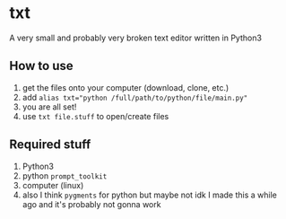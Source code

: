 # txt
A very small and probably very broken text editor written in Python3

## How to use

1. get the files onto your computer (download, clone, etc.)
2. add `alias txt="python /full/path/to/python/file/main.py"`
3. you are all set!
4. use `txt file.stuff` to open/create files

## Required stuff

1. Python3
2. python `prompt_toolkit`
3. computer (linux)
4. also I think `pygments` for python but maybe not idk I made this a while ago and it's probably not gonna work
